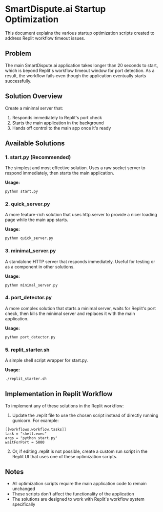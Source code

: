 # SmartDispute.ai Startup Optimization

This document explains the various startup optimization scripts created to address Replit workflow timeout issues.

## Problem

The main SmartDispute.ai application takes longer than 20 seconds to start, which is beyond Replit's workflow timeout window for port detection. As a result, the workflow fails even though the application eventually starts successfully.

## Solution Overview

Create a minimal server that:
1. Responds immediately to Replit's port check
2. Starts the main application in the background
3. Hands off control to the main app once it's ready

## Available Solutions

### 1. start.py (Recommended)

The simplest and most effective solution. Uses a raw socket server to respond immediately, then starts the main application.

**Usage:**
```bash
python start.py
```

### 2. quick_server.py

A more feature-rich solution that uses http.server to provide a nicer loading page while the main app starts.

**Usage:**
```bash
python quick_server.py
```

### 3. minimal_server.py

A standalone HTTP server that responds immediately. Useful for testing or as a component in other solutions.

**Usage:**
```bash
python minimal_server.py
```

### 4. port_detector.py

A more complex solution that starts a minimal server, waits for Replit's port check, then kills the minimal server and replaces it with the main application.

**Usage:**
```bash
python port_detector.py
```

### 5. replit_starter.sh

A simple shell script wrapper for start.py.

**Usage:**
```bash
./replit_starter.sh
```

## Implementation in Replit Workflow

To implement any of these solutions in the Replit workflow:

1. Update the .replit file to use the chosen script instead of directly running gunicorn. For example:

```
[[workflows.workflow.tasks]]
task = "shell.exec"
args = "python start.py"
waitForPort = 5000
```

2. Or, if editing .replit is not possible, create a custom run script in the Replit UI that uses one of these optimization scripts.

## Notes

- All optimization scripts require the main application code to remain unchanged
- These scripts don't affect the functionality of the application
- The solutions are designed to work with Replit's workflow system specifically